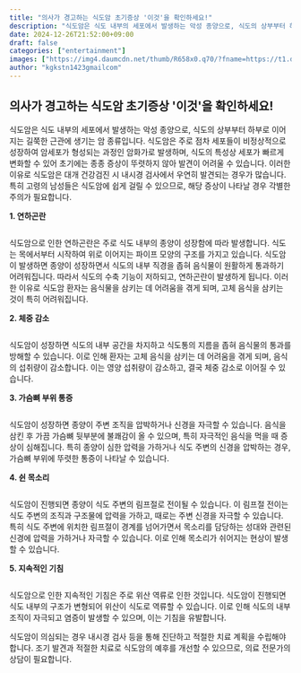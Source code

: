 ```yaml
---
title: "의사가 경고하는 식도암 초기증상 '이것'을 확인하세요!"
description: "식도암은 식도 내부의 세포에서 발생하는 악성 종양으로, 식도의 상부부터 하부로 이어지는 길쭉한 근관에 생기는 암 종류입니다. 식도암은 주로 점차 세포들이 비정상적으로 성장하여 암세포가 형성되는 과정인 암화가로 발생하며, 식도의 특성상 세포가 빠르게 변화할 수 있어 초기"
date: 2024-12-26T21:52:00+09:00
draft: false
categories: ["entertainment"]
images: ["https://img4.daumcdn.net/thumb/R658x0.q70/?fname=https://t1.daumcdn.net/news/202412/07/starpick/20241207150002690cksf.jpg", "https://img2.daumcdn.net/thumb/R658x0.q70/?fname=https://t1.daumcdn.net/news/202412/07/starpick/20241207150002893tzph.jpg", "https://img2.daumcdn.net/thumb/R658x0.q70/?fname=https://t1.daumcdn.net/news/202412/07/starpick/20241207150003209vlhw.webp", "https://img3.daumcdn.net/thumb/R658x0.q70/?fname=https://t1.daumcdn.net/news/202412/07/starpick/20241207150003404ednw.jpg", "https://img2.daumcdn.net/thumb/R658x0.q70/?fname=https://t1.daumcdn.net/news/202412/07/starpick/20241207150003662ebni.jpg"]
author: "kgkstn1423gmailcom"
---
```


<h2 >의사가 경고하는 식도암 초기증상 '이것'을 확인하세요!</h2> <p>식도암은 식도 내부의 세포에서 발생하는 악성 종양으로, 식도의 상부부터 하부로 이어지는 길쭉한 근관에 생기는 암 종류입니다. 식도암은 주로 점차 세포들이 비정상적으로 성장하여 암세포가 형성되는 과정인 암화가로 발생하며, 식도의 특성상 세포가 빠르게 변화할 수 있어 초기에는 종종 증상이 뚜렷하지 않아 발견이 어려울 수 있습니다. 이러한 이유로 식도암은 대개 건강검진 시 내시경 검사에서 우연히 발견되는 경우가 많습니다. 특히 고령의 남성들은 식도암에 쉽게 걸릴 수 있으므로, 해당 증상이 나타날 경우 각별한 주의가 필요합니다.</p> <p><strong>1. 연하곤란</strong></p> <figure ><img src="https://img4.daumcdn.net/thumb/R658x0.q70/?fname=https://t1.daumcdn.net/news/202412/07/starpick/20241207150002690cksf.jpg" alt=""/></figure> <p>식도암으로 인한 연하곤란은 주로 식도 내부의 종양이 성장함에 따라 발생합니다. 식도는 목에서부터 시작하여 위로 이어지는 파이프 모양의 구조를 가지고 있습니다. 식도암이 발생하면 종양이 성장하면서 식도의 내부 직경을 좁혀 음식물이 원활하게 통과하기 어려워집니다. 따라서 식도의 수축 기능이 저하되고, 연하곤란이 발생하게 됩니다. 이러한 이유로 식도암 환자는 음식물을 삼키는 데 어려움을 겪게 되며, 고체 음식을 삼키는 것이 특히 어려워집니다.</p> <p><strong>2. 체중 감소</strong></p> <figure ><img src="https://img2.daumcdn.net/thumb/R658x0.q70/?fname=https://t1.daumcdn.net/news/202412/07/starpick/20241207150002893tzph.jpg" alt=""/></figure> <p>식도암이 성장하면 식도의 내부 공간을 차지하고 식도통의 지름을 좁혀 음식물의 통과를 방해할 수 있습니다. 이로 인해 환자는 고체 음식을 삼키는 데 어려움을 겪게 되며, 음식의 섭취량이 감소합니다. 이는 영양 섭취량이 감소하고, 결국 체중 감소로 이어질 수 있습니다.</p> <p><strong>3. 가슴뼈 부위 통증</strong></p> <figure ><img src="https://img2.daumcdn.net/thumb/R658x0.q70/?fname=https://t1.daumcdn.net/news/202412/07/starpick/20241207150003209vlhw.webp" alt=""/></figure> <p>식도암이 성장하면 종양이 주변 조직을 압박하거나 신경을 자극할 수 있습니다. 음식을 삼킨 후 가끔 가슴뼈 뒷부분에 불쾌감이 올 수 있으며, 특히 자극적인 음식을 먹을 때 증상이 심해집니다. 특히 종양이 심한 압력을 가하거나 식도 주변의 신경을 압박하는 경우, 가슴뼈 부위에 뚜렷한 통증이 나타날 수 있습니다.</p> <p><strong>4. 쉰 목소리</strong></p> <figure ><img src="https://img3.daumcdn.net/thumb/R658x0.q70/?fname=https://t1.daumcdn.net/news/202412/07/starpick/20241207150003404ednw.jpg" alt=""/></figure> <p>식도암이 진행되면 종양이 식도 주변의 림프절로 전이될 수 있습니다. 이 림프절 전이는 식도 주변의 조직과 구조물에 압력을 가하고, 때로는 주변 신경을 자극할 수 있습니다. 특히 식도 주변에 위치한 림프절이 경계를 넘어가면서 목소리를 담당하는 성대와 관련된 신경에 압력을 가하거나 자극할 수 있습니다. 이로 인해 목소리가 쉬어지는 현상이 발생할 수 있습니다.</p> <p><strong>5. 지속적인 기침</strong></p> <figure ><img src="https://img2.daumcdn.net/thumb/R658x0.q70/?fname=https://t1.daumcdn.net/news/202412/07/starpick/20241207150003662ebni.jpg" alt=""/></figure> <p>식도암으로 인한 지속적인 기침은 주로 위산 역류로 인한 것입니다. 식도암이 진행되면 식도 내부의 구조가 변형되어 위산이 식도로 역류할 수 있습니다. 이로 인해 식도의 내부 조직이 자극되고 염증이 발생할 수 있으며, 이는 기침을 유발합니다.</p> <p>식도암이 의심되는 경우 내시경 검사 등을 통해 진단하고 적절한 치료 계획을 수립해야 합니다. 조기 발견과 적절한 치료로 식도암의 예후를 개선할 수 있으므로, 의료 전문가의 상담이 필요합니다.</p>